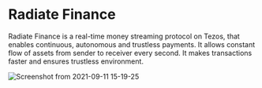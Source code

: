 # Radiate Finance
Radiate Finance is a real-time money streaming protocol on Tezos, that enables continuous, autonomous and trustless payments. It allows constant flow of assets from sender to receiver every second. It makes transactions faster and ensures trustless environment.

![Screenshot from 2021-09-11 15-19-25](https://user-images.githubusercontent.com/57187745/132943914-6875b5b7-ee47-400e-a542-62ccff3840ec.png)
